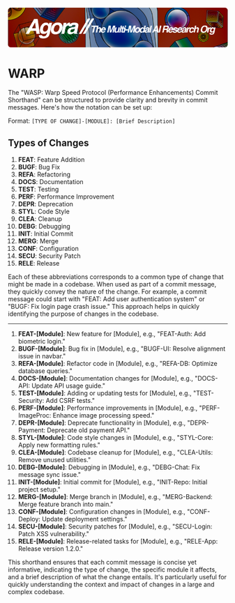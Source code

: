[![Multi-Modality](agorabanner.png)](https://discord.gg/qUtxnK2NMf)

# WARP

The "WASP: Warp Speed Protocol (Performance Enhancements) Commit Shorthand" can be structured to provide clarity and brevity in commit messages. Here's how the notation can be set up:

Format: `[TYPE OF CHANGE]-[MODULE]: [Brief Description]`



## Types of Changes
1. **FEAT**: Feature Addition
2. **BUGF**: Bug Fix
3. **REFA**: Refactoring
4. **DOCS**: Documentation
5. **TEST**: Testing
6. **PERF**: Performance Improvement
7. **DEPR**: Deprecation
8. **STYL**: Code Style
9. **CLEA**: Cleanup
10. **DEBG**: Debugging
11. **INIT**: Initial Commit
12. **MERG**: Merge
13. **CONF**: Configuration
14. **SECU**: Security Patch
15. **RELE**: Release

Each of these abbreviations corresponds to a common type of change that might be made in a codebase. When used as part of a commit message, they quickly convey the nature of the change. For example, a commit message could start with "FEAT: Add user authentication system" or "BUGF: Fix login page crash issue." This approach helps in quickly identifying the purpose of changes in the codebase.

----


1. **FEAT-[Module]**: New feature for [Module], e.g., "FEAT-Auth: Add biometric login."
2. **BUGF-[Module]**: Bug fix in [Module], e.g., "BUGF-UI: Resolve alignment issue in navbar."
3. **REFA-[Module]**: Refactor code in [Module], e.g., "REFA-DB: Optimize database queries."
4. **DOCS-[Module]**: Documentation changes for [Module], e.g., "DOCS-API: Update API usage guide."
5. **TEST-[Module]**: Adding or updating tests for [Module], e.g., "TEST-Security: Add CSRF tests."
6. **PERF-[Module]**: Performance improvements in [Module], e.g., "PERF-ImageProc: Enhance image processing speed."
7. **DEPR-[Module]**: Deprecate functionality in [Module], e.g., "DEPR-Payment: Deprecate old payment API."
8. **STYL-[Module]**: Code style changes in [Module], e.g., "STYL-Core: Apply new formatting rules."
9. **CLEA-[Module]**: Codebase cleanup for [Module], e.g., "CLEA-Utils: Remove unused utilities."
10. **DEBG-[Module]**: Debugging in [Module], e.g., "DEBG-Chat: Fix message sync issue."
11. **INIT-[Module]**: Initial commit for [Module], e.g., "INIT-Repo: Initial project setup."
12. **MERG-[Module]**: Merge branch in [Module], e.g., "MERG-Backend: Merge feature branch into main."
13. **CONF-[Module]**: Configuration changes in [Module], e.g., "CONF-Deploy: Update deployment settings."
14. **SECU-[Module]**: Security patches for [Module], e.g., "SECU-Login: Patch XSS vulnerability."
15. **RELE-[Module]**: Release-related tasks for [Module], e.g., "RELE-App: Release version 1.2.0."

This shorthand ensures that each commit message is concise yet informative, indicating the type of change, the specific module it affects, and a brief description of what the change entails. It's particularly useful for quickly understanding the context and impact of changes in a large and complex codebase.